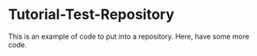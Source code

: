 # Tutorial-Test-Repository

This is an example of code to put into a repository. Here, have some more code.
